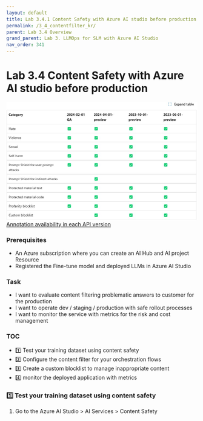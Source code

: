 ```yaml
---
layout: default
title: Lab 3.4.1 Content Safety with Azure AI studio before production (KR)
permalink: /3_4_contentfilter_kr/
parent: Lab 3.4 Overview
grand_parent: Lab 3. LLMOps for SLM with Azure AI Studio
nav_order: 341
---
```


# Lab 3.4 Content Safety with Azure AI studio before production

![LLMOps](images/content_filtering_api_support.jpg)
[Annotation availability in each API version](https://learn.microsoft.com/en-us/azure/ai-services/openai/concepts/content-filter?tabs=warning%2Cuser-prompt%2Cpython-new#:~:text=See%20the%20following%20table%20for%20the%20annotation%20availability%20in%20each%20API%20version%3A)

### Prerequisites

- An Azure subscription where you can create an AI Hub and AI project Resource
- Registered the Fine-tune model and deployed LLMs in Azure AI Studio


### Task

- I want to evaluate content filtering problematic answers to customer for the production
- I want to operate dev / staging / production with safe rollout processes 
- I want to monitor the service with metrics for the risk and cost management  


### TOC
- 1️⃣ Test your training dataset using content safety
- 2️⃣ Configure the content filter for your orchestration flows
- 3️⃣ Create a custom blocklist to manage inappropriate content
- 4️⃣ monitor the deployed application with metrics

### 1️⃣ Test your training dataset using content safety
1. Go to the Azure AI Studio > AI Services > Content Safety